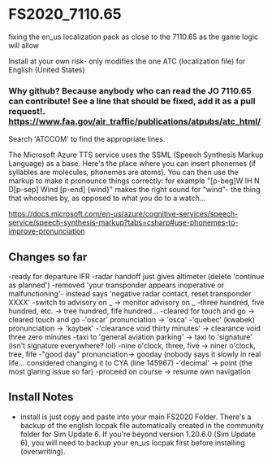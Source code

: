 # FS2020_7110.65
fixing the en_us localization pack as close to the 7110.65 as the game logic will allow

Install at your own risk- only modifies the one ATC (localization file) for English (United States)

### Why github? Because anybody who can read the JO 7110.65 can contribute! See a line that should be fixed, add it as a pull request!. https://www.faa.gov/air_traffic/publications/atpubs/atc_html/

Search 'ATCCOM' to find the appropriate lines.

The Microsoft Azure TTS service uses the SSML (Speech Synthesis Markup Language) as a base. Here's the place where you can insert phonemes (if syllables are molecules, phonemes are atoms). You can then use the markup to make it pronounce things correctly: for example "[p-beg]W IH N D[p-sep] Wind [p-end] {wind}" makes the right sound for "wind"- the thing that whooshes by, as opposed to what you do to a watch...

https://docs.microsoft.com/en-us/azure/cognitive-services/speech-service/speech-synthesis-markup?tabs=csharp#use-phonemes-to-improve-pronunciation

## Changes so far
-ready for departure IFR
-radar handoff just gives altimeter (delete 'continue as planned')
-removed 'your transponder appears inoperative or malfunctioning'- instead says 'negative radar contact, reset transponder XXXX'
-switch to advisory on _ -> monitor advisory on _
-three hundred, five hundred, etc. -> tree hundred, fife hundred...
-cleared for touch and go -> cleared touch and go
-'oscar' pronunciation -> 'osca'
-'quebec' (kwabek) pronunciation -> 'kaybek'
-'clearance void thirty minutes' -> clearance void three zero minutes
-taxi to 'general aviation parking' -> taxi to 'signature' (isn't signature everywhere? lol)
-nine o'clock, three, five -> niner o'clock, tree, fife
-"good day" pronunciation-> gooday (nobody says it slowly in real life... considered changing it to CYA (line 145967)
-'decimal' -> point (the most glaring issue so far)
-proceed on course -> resume own navigation

## Install Notes
- install is just copy and paste into your main FS2020 Folder. There's a backup of the english locpak file automatically created in the community folder for Sim Update 6. If you're beyond version 1.20.6.0 (Sim Update 6), you will need to backup your en_us locpak first before installing (overwriting).
